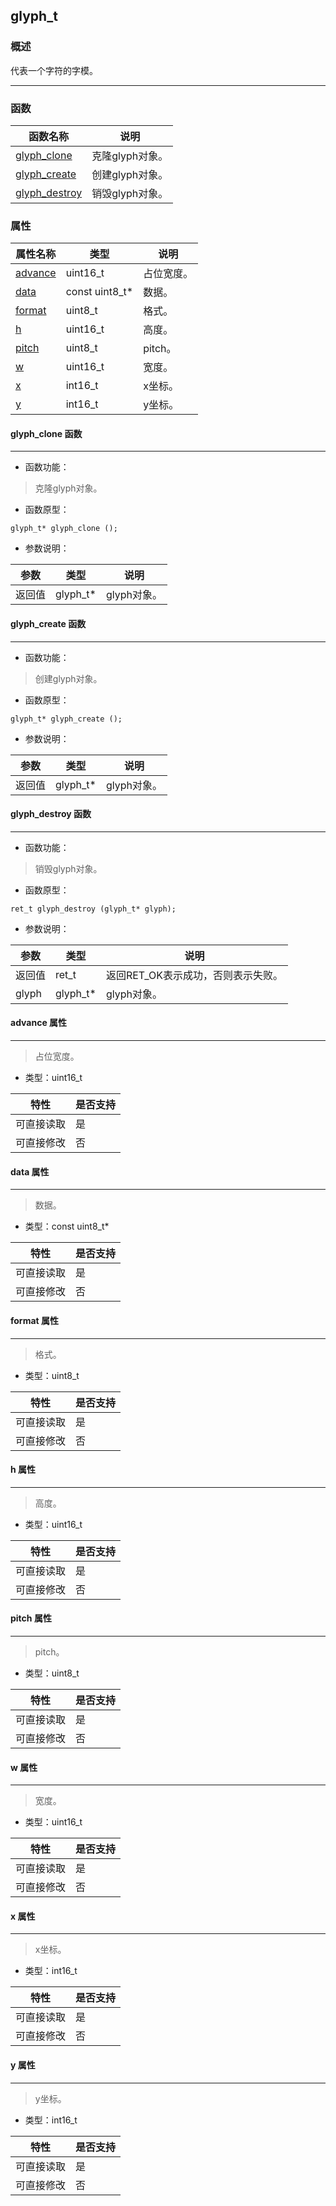 ## glyph\_t
### 概述
 代表一个字符的字模。


----------------------------------
### 函数
<p id="glyph_t_methods">

| 函数名称 | 说明 | 
| -------- | ------------ | 
| <a href="#glyph_t_glyph_clone">glyph\_clone</a> | 克隆glyph对象。 |
| <a href="#glyph_t_glyph_create">glyph\_create</a> | 创建glyph对象。 |
| <a href="#glyph_t_glyph_destroy">glyph\_destroy</a> | 销毁glyph对象。 |
### 属性
<p id="glyph_t_properties">

| 属性名称 | 类型 | 说明 | 
| -------- | ----- | ------------ | 
| <a href="#glyph_t_advance">advance</a> | uint16\_t | 占位宽度。 |
| <a href="#glyph_t_data">data</a> | const uint8\_t* | 数据。 |
| <a href="#glyph_t_format">format</a> | uint8\_t | 格式。 |
| <a href="#glyph_t_h">h</a> | uint16\_t | 高度。 |
| <a href="#glyph_t_pitch">pitch</a> | uint8\_t | pitch。 |
| <a href="#glyph_t_w">w</a> | uint16\_t | 宽度。 |
| <a href="#glyph_t_x">x</a> | int16\_t | x坐标。 |
| <a href="#glyph_t_y">y</a> | int16\_t | y坐标。 |
#### glyph\_clone 函数
-----------------------

* 函数功能：

> <p id="glyph_t_glyph_clone"> 克隆glyph对象。



* 函数原型：

```
glyph_t* glyph_clone ();
```

* 参数说明：

| 参数 | 类型 | 说明 |
| -------- | ----- | --------- |
| 返回值 | glyph\_t* | glyph对象。 |
#### glyph\_create 函数
-----------------------

* 函数功能：

> <p id="glyph_t_glyph_create"> 创建glyph对象。



* 函数原型：

```
glyph_t* glyph_create ();
```

* 参数说明：

| 参数 | 类型 | 说明 |
| -------- | ----- | --------- |
| 返回值 | glyph\_t* | glyph对象。 |
#### glyph\_destroy 函数
-----------------------

* 函数功能：

> <p id="glyph_t_glyph_destroy"> 销毁glyph对象。



* 函数原型：

```
ret_t glyph_destroy (glyph_t* glyph);
```

* 参数说明：

| 参数 | 类型 | 说明 |
| -------- | ----- | --------- |
| 返回值 | ret\_t | 返回RET\_OK表示成功，否则表示失败。 |
| glyph | glyph\_t* | glyph对象。 |
#### advance 属性
-----------------------
> <p id="glyph_t_advance"> 占位宽度。


* 类型：uint16\_t

| 特性 | 是否支持 |
| -------- | ----- |
| 可直接读取 | 是 |
| 可直接修改 | 否 |
#### data 属性
-----------------------
> <p id="glyph_t_data"> 数据。


* 类型：const uint8\_t*

| 特性 | 是否支持 |
| -------- | ----- |
| 可直接读取 | 是 |
| 可直接修改 | 否 |
#### format 属性
-----------------------
> <p id="glyph_t_format"> 格式。


* 类型：uint8\_t

| 特性 | 是否支持 |
| -------- | ----- |
| 可直接读取 | 是 |
| 可直接修改 | 否 |
#### h 属性
-----------------------
> <p id="glyph_t_h"> 高度。


* 类型：uint16\_t

| 特性 | 是否支持 |
| -------- | ----- |
| 可直接读取 | 是 |
| 可直接修改 | 否 |
#### pitch 属性
-----------------------
> <p id="glyph_t_pitch"> pitch。


* 类型：uint8\_t

| 特性 | 是否支持 |
| -------- | ----- |
| 可直接读取 | 是 |
| 可直接修改 | 否 |
#### w 属性
-----------------------
> <p id="glyph_t_w"> 宽度。


* 类型：uint16\_t

| 特性 | 是否支持 |
| -------- | ----- |
| 可直接读取 | 是 |
| 可直接修改 | 否 |
#### x 属性
-----------------------
> <p id="glyph_t_x"> x坐标。


* 类型：int16\_t

| 特性 | 是否支持 |
| -------- | ----- |
| 可直接读取 | 是 |
| 可直接修改 | 否 |
#### y 属性
-----------------------
> <p id="glyph_t_y"> y坐标。


* 类型：int16\_t

| 特性 | 是否支持 |
| -------- | ----- |
| 可直接读取 | 是 |
| 可直接修改 | 否 |
